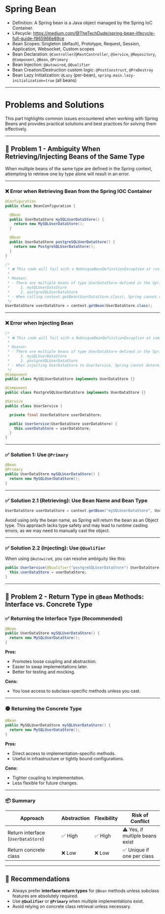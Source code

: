 # Spring Bean

- Definition: A Spring bean is a Java object managed by the Spring IoC Container.
- Lifecycle: https://medium.com/@TheTechDude/spring-bean-lifecycle-full-guide-f865966e89ce
- Bean Scopes: Singleton (default), Prototype, Request, Session, Application, Websocket, Custom scopes
- Bean Declaration: `@Controller`/`@RestController`, `@Service`, `@Repository`, `@Component`, `@Bean`, `@Primary`
- Bean Injection: `@Autowired`, `@Qualifier`
- Bean Creation/Destruction custom logic: `@PostConstruct`, `@PreDestroy`
- Bean Lazy Initialization: `@Lazy` (per-bean), `spring.main.lazy-initialization=true` (all beans)

---

# Problems and Solutions

This part highlights common issues encountered when working with Spring Beans and provides practical solutions and
best practices for solving them effectively.

---

## 🚫 Problem 1 - Ambiguity When Retrieving/Injecting Beans of the Same Type

When multiple beans of the same type are defined in the Spring context, attempting to retrieve one by type alone will
result in an error.

---

### ❌ Error when Retrieving Bean from the Spring IOC Container

```java
@Configuration
public class BeanConfiguration {

  @Bean
  public UserDataStore mySQLUserDataStore() {
    return new MySQLUserDataStore();
  }

  @Bean
  public UserDataStore postgreSQLUserDataStore() {
    return new PostgreSQLUserDataStore();
  }
}

/*
 * ❌ This code will fail with a NoUniqueBeanDefinitionException at runtime.
 *
 * Reason:
 * - There are multiple beans of type UserDataStore defined in the Spring context:
 *     1. mySQLUserDataStore
 *     2. postgreSQLUserDataStore
 * - When calling context.getBean(UserDataStore.class), Spring cannot determine which bean to return.
 */
UserDataStore userDataStore = context.getBean(UserDataStore.class);
```

---

### ❌ Error when Injecting Bean

```java
/*
 * ❌ This code will fail with a NoUniqueBeanDefinitionException at compile-time.
 *
 * Reason:
 * - There are multiple beans of type UserDataStore defined in the Spring context:
 *     1. mySQLUserDataStore
 *     2. postgreSQLUserDataStore
 * - When injecting UserDataStore to UserService, Spring cannot determine which bean to inject.
 */
@Component
public class MySQLUserDataStore implements UserDataStore {}

@Component
public class PostgreSQLUserDataStore implements UserDataStore {}

@Service
public class UserService {

  private final UserDataStore userDataStore;

  public UserService(UserDataStore userDataStore) {
    this.userDataStore = userDataStore;
  }
}
```

---

### ✅ Solution 1: Use `@Primary`

```java
@Bean
@Primary
public UserDataStore mySQLUserDataStore() {
  return new MySQLUserDataStore();
}
```

---

### ✅ Solution 2.1 (Retrieving): Use Bean Name and Bean Type

```java
UserDataStore userDataStore = context.getBean("mySQLUserDataStore", UserDataStore.class);
```

Avoid using only the bean name, as Spring will return the bean as an Object type. This approach lacks type safety and
may lead to runtime casting errors, as we may need to manually cast the object.

---

### ✅ Solution 2.2 (Injecting): Use `@Qualifier`

When using `@Autowired`, you can resolve ambiguity like this:

```java
public UserService(@Qualifier("postgreSQLUserDataStore") UserDataStore userDataStore) {
  this.userDataStore = userDataStore;
}
```

---

## 🚫 Problem 2 - Return Type in `@Bean` Methods: Interface vs. Concrete Type

### ✅ Returning the Interface Type (Recommended)

```java
@Bean
public UserDataStore mySQLUserDataStore() {
  return new MySQLUserDataStore();
}
```

**Pros:**

- Promotes loose coupling and abstraction.
- Easier to swap implementations later.
- Better for testing and mocking.

**Cons:**

- You lose access to subclass-specific methods unless you cast.

---

### 🟡 Returning the Concrete Type

```java
@Bean
public MySQLUserDataStore mySQLUserDataStore() {
  return new MySQLUserDataStore();
}
```

**Pros:**

- Direct access to implementation-specific methods.
- Useful in infrastructure or tightly bound configurations.

**Cons:**

- Tighter coupling to implementation.
- Less flexible for future changes.

---

### 📦 Summary

| Approach                           | Abstraction                                     | Flexibility | Risk of Conflict                |
| ---------------------------------- | ----------------------------------------------- | ----------- | ------------------------------- |
| Return interface (`UserDataStore`) | ✅ High                                         | ✅ High     | ⚠️ Yes, if multiple beans exist |
| Return concrete class              | ❌ Low                                          | ❌ Low      | ✅ Unique if one per class      |

---

## 📘 Recommendations

- Always prefer **interface return types** for `@Bean` methods unless subclass features are absolutely required.
- Use **`@Qualifier`** or **`@Primary`** when multiple implementations exist.
- Avoid relying on concrete class retrieval unless necessary.
